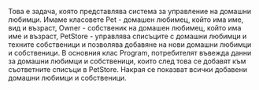 Това е задача, която представлява система за управление на домашни любимци. Имаме класовете Pet - домашен любимец, който има име, вид и възраст, Owner - собственик на домашен любимец, който има име и възраст, 
PetStore - управлява списъците с домашни любимци и техните собственици и позволява добавяне на нови домашни любимци и собственици. В основния клас Program, потребителят въвежда данни за домашни любимци и собственици, 
които след това се добавят към съответните списъци в PetStore. Накрая се показват всички добавени домашни любимци и собственици.
